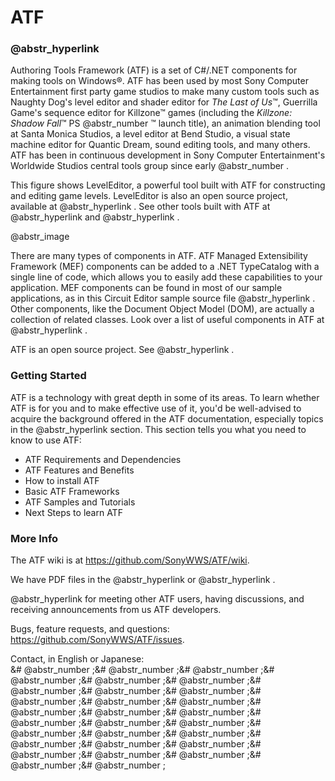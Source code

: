 # ATF

###  @abstr_hyperlink 

Authoring Tools Framework (ATF) is a set of C#/.NET components for making tools on Windows®. ATF has been used by most Sony Computer Entertainment first party game studios to make many custom tools such as Naughty Dog's level editor and shader editor for _The Last of Us_™, Guerrilla Game's sequence editor for Killzone™ games (including the _Killzone: Shadow Fall_™ PS @abstr_number ™ launch title), an animation blending tool at Santa Monica Studios, a level editor at Bend Studio, a visual state machine editor for Quantic Dream, sound editing tools, and many others. ATF has been in continuous development in Sony Computer Entertainment's Worldwide Studios central tools group since early @abstr_number .

This figure shows LevelEditor, a powerful tool built with ATF for constructing and editing game levels. LevelEditor is also an open source project, available at @abstr_hyperlink . See other tools built with ATF at @abstr_hyperlink and @abstr_hyperlink .

@abstr_image 

There are many types of components in ATF. ATF Managed Extensibility Framework (MEF) components can be added to a .NET TypeCatalog with a single line of code, which allows you to easily add these capabilities to your application. MEF components can be found in most of our sample applications, as in this Circuit Editor sample source file @abstr_hyperlink . Other components, like the Document Object Model (DOM), are actually a collection of related classes. Look over a list of useful components in ATF at @abstr_hyperlink .

ATF is an open source project. See @abstr_hyperlink .

### Getting Started

ATF is a technology with great depth in some of its areas. To learn whether ATF is for you and to make effective use of it, you'd be well-advised to acquire the background offered in the ATF documentation, especially topics in the @abstr_hyperlink section. This section tells you what you need to know to use ATF:

  * ATF Requirements and Dependencies
  * ATF Features and Benefits
  * How to install ATF
  * Basic ATF Frameworks
  * ATF Samples and Tutorials
  * Next Steps to learn ATF



### More Info

The ATF wiki is at https://github.com/SonyWWS/ATF/wiki.

We have PDF files in the @abstr_hyperlink or @abstr_hyperlink .

@abstr_hyperlink for meeting other ATF users, having discussions, and receiving announcements from us ATF developers.

Bugs, feature requests, and questions:   
https://github.com/SonyWWS/ATF/issues.

Contact, in English or Japanese:   
&# @abstr_number ;&# @abstr_number ;&# @abstr_number ;&# @abstr_number ;&# @abstr_number ;&# @abstr_number ;&# @abstr_number ;&# @abstr_number ;&# @abstr_number ;&# @abstr_number ;&# @abstr_number ;&# @abstr_number ;&# @abstr_number ;&# @abstr_number ;&# @abstr_number ;&# @abstr_number ;&# @abstr_number ;&# @abstr_number ;&# @abstr_number ;&# @abstr_number ;&# @abstr_number ;&# @abstr_number ;&# @abstr_number ;&# @abstr_number ;&# @abstr_number ;&# @abstr_number ;&# @abstr_number ;&# @abstr_number ;&# @abstr_number ;
